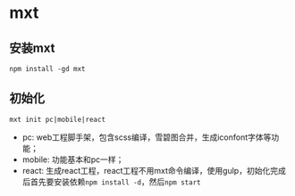 # mxt

## 安装mxt

`npm install -gd mxt`

## 初始化

`mxt init pc|mobile|react`

- pc: web工程脚手架，包含scss编译，雪碧图合并，生成iconfont字体等功能；
- mobile: 功能基本和pc一样；
- react: 生成react工程，react工程不用mxt命令编译，使用gulp，初始化完成后首先要安装依赖`npm install -d`，然后`npm start`